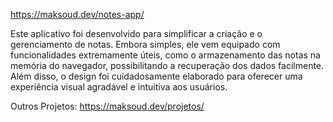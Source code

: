 https://maksoud.dev/notes-app/

Este aplicativo foi desenvolvido para simplificar a criação e o gerenciamento de notas. Embora simples, ele vem equipado com funcionalidades extremamente úteis, como o armazenamento das notas na memória do navegador, possibilitando a recuperação dos dados facilmente. Além disso, o design foi cuidadosamente elaborado para oferecer uma experiência visual agradável e intuitiva aos usuários.

Outros Projetos: https://maksoud.dev/projetos/
